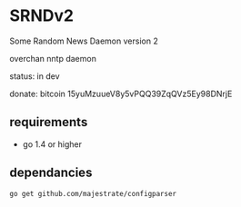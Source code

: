 # SRNDv2 #

Some Random News Daemon version 2

overchan nntp daemon

status: in dev

donate: bitcoin 15yuMzuueV8y5vPQQ39ZqQVz5Ey98DNrjE
	

## requirements ##

* go 1.4 or higher

## dependancies

    go get github.com/majestrate/configparser
